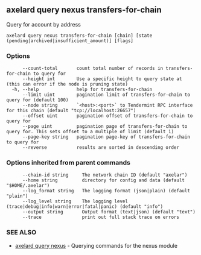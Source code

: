 ## axelard query nexus transfers-for-chain

Query for account by address

```
axelard query nexus transfers-for-chain [chain] [state (pending|archived|insufficient_amount)] [flags]
```

### Options

```
      --count-total       count total number of records in transfers-for-chain to query for
      --height int        Use a specific height to query state at (this can error if the node is pruning state)
  -h, --help              help for transfers-for-chain
      --limit uint        pagination limit of transfers-for-chain to query for (default 100)
      --node string       `<host>:<port>` to Tendermint RPC interface for this chain (default "tcp://localhost:26657")
      --offset uint       pagination offset of transfers-for-chain to query for
      --page uint         pagination page of transfers-for-chain to query for. This sets offset to a multiple of limit (default 1)
      --page-key string   pagination page-key of transfers-for-chain to query for
      --reverse           results are sorted in descending order
```

### Options inherited from parent commands

```
      --chain-id string     The network chain ID (default "axelar")
      --home string         directory for config and data (default "$HOME/.axelar")
      --log_format string   The logging format (json|plain) (default "plain")
      --log_level string    The logging level (trace|debug|info|warn|error|fatal|panic) (default "info")
      --output string       Output format (text|json) (default "text")
      --trace               print out full stack trace on errors
```

### SEE ALSO

- [axelard query nexus](/cli-docs/v0_29_1/axelard_query_nexus) - Querying commands for the nexus module
